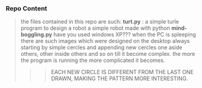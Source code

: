 ### Repo Content 
> the files contained in this repo are such:
**turt.py** : a simple turle program to design a robot a simple robot made with python
**mind-boggling.py** have you used windows XP??? 
when the PC is spleeping there are such images which were designed on the desktop always starting by simple cercles and appending new cercles one aside others, other inside others and so on till it become complex. the more the program is running the more complicated it becomes.
>>> EACH NEW CIRCLE IS DIFFERENT FROM THE LAST ONE DRAWN, MAKING THE PATTERN MORE INTERESTING.